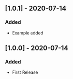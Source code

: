 ## [1.0.1] - 2020-07-14

### Added

- Example added

## [1.0.0] - 2020-07-14

### Added

- First Release